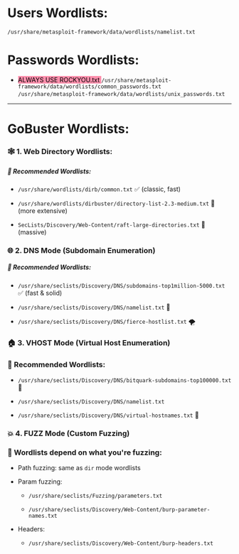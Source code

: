 # **Users Wordlists:**

`/usr/share/metasploit-framework/data/wordlists/namelist.txt`

# **Passwords Wordlists:**
- <mark style="background: #FF5582A6;">ALWAYS USE ROCKYOU.txt  </mark>
`/usr/share/metasploit-framework/data/wordlists/common_passwords.txt`  
`/usr/share/metasploit-framework/data/wordlists/unix_passwords.txt`

---
# **GoBuster Wordlists:**

### 🕸 **1. Web Directory Wordlists:**

##### 🔑 Recommended Wordlists:

- `/usr/share/wordlists/dirb/common.txt` ✅ (classic, fast)
    
- `/usr/share/wordlists/dirbuster/directory-list-2.3-medium.txt` 🧨 (more extensive)
    
- `SecLists/Discovery/Web-Content/raft-large-directories.txt` 📂 (massive)


### 🌐  **2. DNS Mode** (Subdomain Enumeration)
##### 🔑 Recommended Wordlists:

- `/usr/share/seclists/Discovery/DNS/subdomains-top1million-5000.txt` ✅ (fast & solid)
    
- `/usr/share/seclists/Discovery/DNS/namelist.txt` 🧠
    
- `/usr/share/seclists/Discovery/DNS/fierce-hostlist.txt` 🌪️


### 🏠  **3. VHOST Mode** (Virtual Host Enumeration)
### 🔑 Recommended Wordlists:

- `/usr/share/seclists/Discovery/DNS/bitquark-subdomains-top100000.txt` 💎
    
- `/usr/share/seclists/Discovery/DNS/namelist.txt`
    
- `/usr/share/seclists/Discovery/DNS/virtual-hostnames.txt` 🏡


### **💥 4. FUZZ Mode (Custom Fuzzing)**

### 🔑 Wordlists depend on what you're fuzzing:

- Path fuzzing: same as `dir` mode wordlists
    
- Param fuzzing:
    
    - `/usr/share/seclists/Fuzzing/parameters.txt`
        
    - `/usr/share/seclists/Discovery/Web-Content/burp-parameter-names.txt`
        
- Headers:
    
    - `/usr/share/seclists/Discovery/Web-Content/burp-headers.txt`